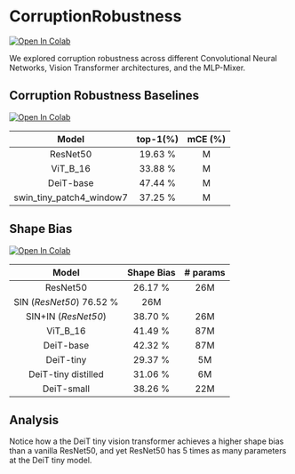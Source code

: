 # CorruptionRobustness

[![Open In Colab](https://colab.research.google.com/assets/colab-badge.svg)](https://colab.research.google.com/drive/13KkwC0Rm469PHI7U429JLeAflWLpirvV?usp=sharing)

We explored corruption robustness across different Convolutional Neural Networks, Vision Transformer architectures, and the MLP-Mixer. 

## Corruption Robustness Baselines

[![Open In Colab](https://colab.research.google.com/assets/colab-badge.svg)](https://colab.research.google.com/drive/1I_uV1it2JMGAhDgkdQhlY7y0vKLtW-u3?usp=sharing)

| Model | top-1(%) | mCE (%) |
| :---: |:-----------------: | :---: |
| ResNet50 | 19.63 % | M|
| ViT_B_16 | 33.88 % | M|
| DeiT-base | 47.44 % |  M|
| swin_tiny_patch4_window7 | 37.25 % |  M|
 
## Shape Bias

[![Open In Colab](https://colab.research.google.com/assets/colab-badge.svg)](https://colab.research.google.com/drive/1gu8XQjtA4lLEF69bT226_eO_67_nIGTu?usp=sharing)

| Model | Shape Bias | # params |
|:---:  | :---: | :----: |
| ResNet50 |  26.17 % | 26M |
| SIN (_ResNet50_)  76.52 % |  26M |
| SIN+IN (_ResNet50_) |38.70 % | 26M | 
| ViT_B_16 | 41.49 % | 87M |
| DeiT-base | 42.32 % |87M | 
| DeiT-tiny | 29.37 % |5M | 
| DeiT-tiny distilled | 31.06 % |6M | 
| DeiT-small |38.26 % | 22M | 

## Analysis

Notice how a the DeiT tiny vision transformer achieves a higher shape bias than a vanilla ResNet50, and yet ResNet50 has 5 times as many parameters at the DeiT tiny model. 

